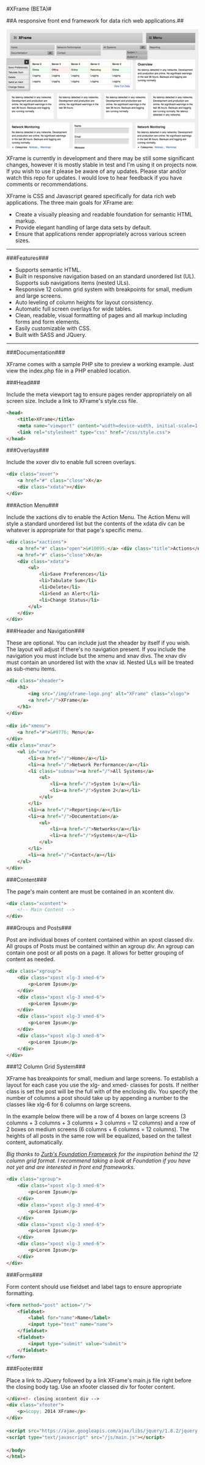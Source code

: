 #XFrame (BETA)#

##A responsive front end framework for data rich web applications.##

![XFrame Front End Framework Screenshot](/img/xframe-screen.png?raw=true "XFrame Front End Framework Screenshot")

XFrame is currently in development and there may be still some significant changes, however it is mostly stable in test and I'm using it on projects now. If you wish to use it please be aware of any updates. Please star and/or watch this repo for updates. I would love to hear feedback if you have comments or recommendations.

XFrame is CSS and Javascript geared specifically for data rich web applications. The three main goals for XFrame are: 

- Create a visually pleasing and readable foundation for semantic HTML markup. 
- Provide elegant handling of large data sets by default.
- Ensure that applications render appropriately across various screen sizes.

****

###Features###

- Supports semantic HTML.
-  Built in responsive navigation based on an standard unordered list (UL). Supports sub navigations items (nested ULs).
-  Responsive 12 column grid system with breakpoints for small, medium and large screens.
-  Auto leveling of column heights for layout consistency.
-  Automatic full screen overlays for wide tables.
-  Clean, readable, visual formatting of pages and all markup including forms and form elements.
- Easily customizable with CSS.
- Built with SASS and JQuery.

****

###Documentation###

XFrame comes with a sample PHP site to preview a working example. Just view the index.php file in a PHP enabled location.

###Head###

Include the meta viewport tag to ensure pages render appropriately on all screen size. Include a link to XFrame's style.css file.

```html
<head>
    <title>XFrame</title>
    <meta name="viewport" content="width=device-width, initial-scale=1.0" />
    <link rel="stylesheet" type="css" href="/css/style.css">
</head>
```

###Overlays###

Include the xover div to enable full screen overlays.

```html
<div class="xover">
    <a href="#" class="close">X</a>
    <div class="xdata"></div>
</div>
```

###Action Menu###

Include the xactions div to enable the Action Menu. The Action Menu will style a standard unordered list but the contents of the xdata div can be whatever is appropriate for that page's specific menu.

```html
<div class="xactions">
    <a href="#" class="open">&#10095;</a> <div class="title">Actions</div>
    <a href="#" class="close">X</a>
    <div class="xdata">
        <ul>
            <li>Save Preferences</li>
            <li>Tabulate Sum</li>
            <li>Delete</li>
            <li>Send an Alert</li>
            <li>Change Status</li>
        </ul>
    </div>
</div>
```

###Header and Navigation###

These are optional. You can include just the xheader by itself if you wish. The layout will adjust if there's no navigation present. If you include the navigation you must include but the xmenu and xnav divs. The xnav div must contain an unordered list with the xnav id. Nested ULs will be treated as sub-menu items.

```html
<div class="xheader">
    <h1>
        <img src="/img/xframe-logo.png" alt="XFrame" class="xlogo">
        <a href="/">XFrame</a>
    </h1>
</div>

<div id="xmenu">
    <a href="#">&#9776; Menu</a>
</div>
<div class="xnav">
    <ul id="xnav">
        <li><a href="/">Home</a></li>
        <li><a href="/">Network Performance</a></li>
        <li class="subnav"><a href="/">All Systems</a>
            <ul>
                <li><a href="/">System 1</a></li>
                <li><a href="/">System 2</a></li>
            </ul>
        </li>
        <li><a href="/">Reporting</a></li>
        <li><a href="/">Documentation</a>
            <ul>
                <li><a href="/">Networks</a></li>
                <li><a href="/">Systems</a></li>
            </ul>
        </li>
        <li><a href="/">Contact</a></li>
    </ul>
</div>
```

###Content###

The page's main content are must be contained in an xcontent div.

```html
<div class="xcontent">
    <!-- Main Content -->
</div>
```

###Groups and Posts###

Post are individual boxes of content contained within an xpost classed div. All groups of Posts must be contained within an xgroup div. An xgroup can contain one post or all posts on a page. It allows for better grouping of content as needed.

```html
<div class="xgroup">
    <div class="xpost xlg-3 xmed-6">
        <p>Lorem Ipsum</p>
    </div>
    <div class="xpost xlg-3 xmed-6">
        <p>Lorem Ipsum</p>
    </div>
    <div class="xpost xlg-3 xmed-6">
        <p>Lorem Ipsum</p>
    </div>
    <div class="xpost xlg-3 xmed-6">
        <p>Lorem Ipsum</p>
    </div>
</div>
```

###12 Column Grid System###

XFrame has breakpoints for small, medium and large screens. To establish a layout for each case you use the xlg- and xmed- classes for posts. If neither class is set the post will be the full with of the enclosing div. You specify the number of columns a post should take up by appending a number to the classes like xlg-6 for 6 columns on large screens.

In the example below there will be a row of 4 boxes on large screens (3 columns + 3 columns + 3 columns + 3 columns = 12 columns) and a row of 2 boxes on medium screens (6 columns + 6 columns = 12 columns). The heights of all posts in the same row will be equalized, based on the tallest content, automatically.

*Big thanks to [Zurb's Foundation Framework](http://foundation.zurb.com/ "Zurb's Foundation Framework") for the inspiration behind the 12 column grid format. I recommend taking a look at Foundation if you have not yet and are interested in front end frameworks.*

```html
<div class="xgroup">
    <div class="xpost xlg-3 xmed-6">
        <p>Lorem Ipsum</p>
    </div>
    <div class="xpost xlg-3 xmed-6">
        <p>Lorem Ipsum</p>
    </div>
    <div class="xpost xlg-3 xmed-6">
        <p>Lorem Ipsum</p>
    </div>
    <div class="xpost xlg-3 xmed-6">
        <p>Lorem Ipsum</p>
    </div>
</div>
```

###Forms###

Form content should use fieldset and label tags to ensure appropriate formatting.

```html
<form method="post" action="/">
    <fieldset>
        <label for="name">Name</label>
        <input type="text" name="name">
    </fieldset>
    <fieldset>
        <input type="submit" value="submit">
    </fieldset>
</form>
```

###Footer###

Place a link to JQuery followed by a link XFrame's main.js file right before the closing body tag. Use an xfooter classed div for footer content.

```html
</div><!- closing xcontent div -->
<div class="xfooter">
    <p>&copy; 2014 XFrame</p>
</div>

<script src="https://ajax.googleapis.com/ajax/libs/jquery/1.8.2/jquery.min.js"></script>
<script type="text/javascript" src="/js/main.js"></script>

</body>
</html>
```